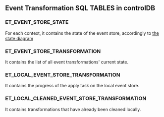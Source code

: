 
## Event Transformation SQL TABLES in controlDB

### ET_EVENT_STORE_STATE

For each context, it contains the state of the event store, accordingly to [the state diagram](state.md)

### ET_EVENT_STORE_TRANSFORMATION

It contains the list of all event transformations' current state.

### ET_LOCAL_EVENT_STORE_TRANSFORMATION

It contains the progress of the apply task on the local event store.

### ET_LOCAL_CLEANED_EVENT_STORE_TRANSFORMATION

It contains transformations that have already been cleaned locally.